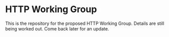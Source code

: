 # HTTP Working Group

This is the repository for the proposed HTTP Working Group.
Details are still being worked out. Come back later for an update.
